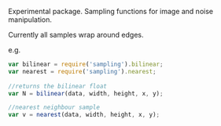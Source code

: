 Experimental package. Sampling functions for image and noise manipulation.
 
Currently all samples wrap around edges. 

e.g. 

```js
var bilinear = require('sampling').bilinear;
var nearest = require('sampling').nearest;
	
//returns the bilinear float
var N = bilinear(data, width, height, x, y);

//nearest neighbour sample
var v = nearest(data, width, height, x, y);
```